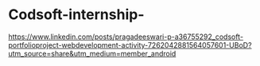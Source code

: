 # Codsoft-internship-
https://www.linkedin.com/posts/pragadeeswari-p-a36755292_codsoft-portfolioproject-webdevelopment-activity-7262042881564057601-UBoD?utm_source=share&utm_medium=member_android
